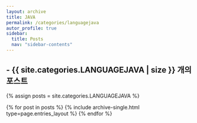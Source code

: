 ```yaml
---
layout: archive
title: JAVA
permalink: /categories/languagejava
autor_profile: true
sidebar:
  title: Posts
  nav: "sidebar-contents"
---
```


## - {{ site.categories.LANGUAGEJAVA | size }} 개의 포스트

{% assign posts = site.categories.LANGUAGEJAVA %}

{% for post in posts %}
{% include archive-single.html type=page.entries_layout %}
{% endfor %}
